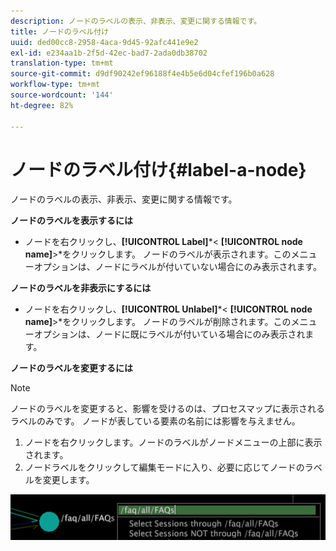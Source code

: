 ```yaml
---
description: ノードのラベルの表示、非表示、変更に関する情報です。
title: ノードのラベル付け
uuid: ded00cc8-2958-4aca-9d45-92afc441e9e2
exl-id: e234aa1b-2f5d-42ec-bad7-2ada0db38702
translation-type: tm+mt
source-git-commit: d9df90242ef96188f4e4b5e6d04cfef196b0a628
workflow-type: tm+mt
source-wordcount: '144'
ht-degree: 82%

---
```


# ノードのラベル付け{#label-a-node}

ノードのラベルの表示、非表示、変更に関する情報です。

**ノードのラベルを表示するには**

* ノードを右クリックし、**[!UICONTROL Label]***&lt; **[!UICONTROL node name]**>*をクリックします。 ノードのラベルが表示されます。このメニューオプションは、ノードにラベルが付いていない場合にのみ表示されます。

**ノードのラベルを非表示にするには**

* ノードを右クリックし、**[!UICONTROL Unlabel]***&lt; **[!UICONTROL node name]**>*をクリックします。 ノードのラベルが削除されます。このメニューオプションは、ノードに既にラベルが付いている場合にのみ表示されます。

**ノードのラベルを変更するには**

>[!NOTE]
>
>ノードのラベルを変更すると、影響を受けるのは、プロセスマップに表示されるラベルのみです。 ノードが表している要素の名前には影響を与えません。

1. ノードを右クリックします。ノードのラベルがノードメニューの上部に表示されます。
1. ノードラベルをクリックして編集モードに入り、必要に応じてノードのラベルを変更します。

![](assets/mnu_2DProcessMap_label.png)
